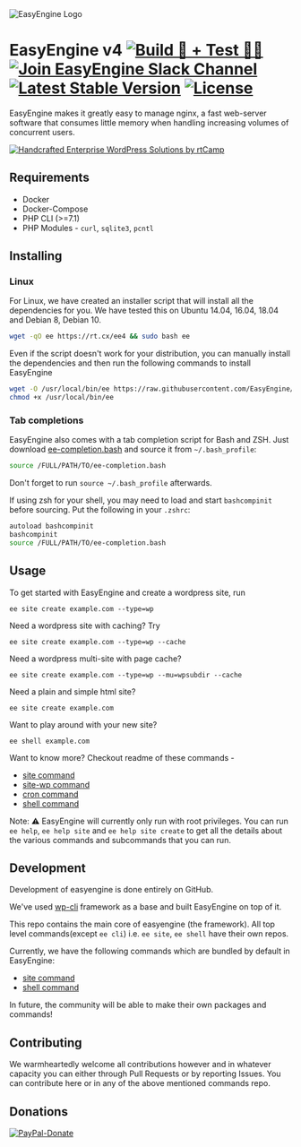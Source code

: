 
<img src="https://i2.wp.com/easyengine.io/wp-content/uploads/sites/20/2019/06/EasyEngine-New-Logo-Banner@2x-Transparent-Background.png?fit=720%2C170&ssl=1" alt="EasyEngine Logo" />

# EasyEngine v4 [![Build 🔨 + Test 👨‍🔧](https://github.com/EasyEngine/easyengine/actions/workflows/test_and_build.yml/badge.svg?branch=develop)](https://github.com/EasyEngine/easyengine/actions/workflows/test_and_build.yml) [![Join EasyEngine Slack Channel](http://slack.easyengine.io/badge.svg)](http://slack.easyengine.io/) [![Latest Stable Version](https://poser.pugx.org/easyengine/easyengine/v/stable)](https://github.com/EasyEngine/easyengine/releases) [![License](https://poser.pugx.org/easyengine/easyengine/license)](https://packagist.org/packages/easyengine/easyengine)

EasyEngine makes it greatly easy to manage nginx, a fast web-server software that consumes little memory when handling increasing volumes of concurrent users.

<a href="https://rtcamp.com/?utm_source=github&utm_medium=readme" rel="nofollow"><img src="https://rtcamp.com/wp-content/uploads/2019/04/github-banner@2x.png" alt="Handcrafted Enterprise WordPress Solutions by rtCamp" /></a>

## Requirements

* Docker
* Docker-Compose
* PHP CLI (>=7.1)
* PHP Modules - `curl`, `sqlite3`, `pcntl`

## Installing

### Linux

For Linux, we have created an installer script that will install all the dependencies for you. We have tested this on Ubuntu 14.04, 16.04, 18.04 and Debian 8, Debian 10.

```bash
wget -qO ee https://rt.cx/ee4 && sudo bash ee
```

Even if the script doesn't work for your distribution, you can manually install the dependencies and then run the following commands to install EasyEngine

```bash
wget -O /usr/local/bin/ee https://raw.githubusercontent.com/EasyEngine/easyengine-builds/master/phar/easyengine.phar
chmod +x /usr/local/bin/ee
```

### Tab completions

EasyEngine also comes with a tab completion script for Bash and ZSH. Just download [ee-completion.bash](https://raw.githubusercontent.com/EasyEngine/easyengine/develop-v4/utils/ee-completion.bash) and source it from `~/.bash_profile`:

```bash
source /FULL/PATH/TO/ee-completion.bash
```

Don't forget to run `source ~/.bash_profile` afterwards.

If using zsh for your shell, you may need to load and start `bashcompinit` before sourcing. Put the following in your `.zshrc`:

```bash
autoload bashcompinit
bashcompinit
source /FULL/PATH/TO/ee-completion.bash
```

## Usage

To get started with EasyEngine and create a wordpress site, run

```
ee site create example.com --type=wp
```

Need a wordpress site with caching? Try

```
ee site create example.com --type=wp --cache
```

Need a wordpress multi-site with page cache?
```
ee site create example.com --type=wp --mu=wpsubdir --cache
```

Need a plain and simple html site?
```
ee site create example.com
```

Want to play around with your new site?
```
ee shell example.com
```

Want to know more? Checkout readme of these commands -
 * [site command](https://github.com/EasyEngine/site-command/)
 * [site-wp command](https://github.com/EasyEngine/site-wp-command/)
 * [cron command](https://github.com/EasyEngine/cron-command/)
 * [shell command](https://github.com/EasyEngine/shell-command/)

Note: :warning: EasyEngine will currently only run with root privileges. You can run `ee help`, `ee help site` and `ee help site create` to get all the details about the various commands and subcommands that you can run.

## Development

Development of easyengine is done entirely on GitHub.

We've used [wp-cli](https://github.com/wp-cli/wp-cli/) framework as a base and built EasyEngine on top of it.

This repo contains the main core of easyengine (the framework).
All top level commands(except `ee cli`) i.e. `ee site`, `ee shell` have their own repos.

Currently, we have the following commands which are bundled by default in EasyEngine:

* [site command](https://github.com/EasyEngine/site-command/)
* [shell command](https://github.com/EasyEngine/shell-command/)

In future, the community will be able to make their own packages and commands!

## Contributing

We warmheartedly welcome all contributions however and in whatever capacity you can either through Pull Requests or by reporting Issues. You can contribute here or in any of the above mentioned commands repo.

## Donations

[![PayPal-Donate](https://cloud.githubusercontent.com/assets/4115/5297691/c7b50292-7bd7-11e4-987b-2dc21069e756.png)](http://rt.cx/eedonate)



